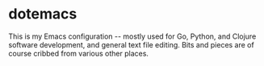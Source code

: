 dotemacs
========

This is my Emacs configuration -- mostly used for Go, Python, and Clojure
software development, and general text file editing. Bits and pieces are of
course cribbed from various other places.
